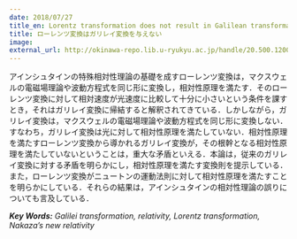 ```yaml
---
date: 2018/07/27
title_en: Lorentz transformation does not result in Galilean transformation
title: ローレンツ変換はガリレイ変換を与えない
image:
external_url: http://okinawa-repo.lib.u-ryukyu.ac.jp/handle/20.500.12001/20766
---
```

アインシュタインの特殊相対性理論の基礎を成すローレンツ変換は，マクスウェルの電磁場理論や波動方程式を同じ形に変換し，相対性原理を満たす．そのローレンツ変換に対して相対速度が光速度に比較して十分に小さいという条件を課すとき，それはガリレイ変換に帰結すると解釈されてきている．しかしながら，ガリレイ変換は，マクスウェルの電磁場理論や波動方程式を同じ形に変換しない．すなわち，ガリレイ変換は光に対して相対性原理を満たしていない．相対性原理を満たすローレンツ変換から導かれるガリレイ変換が，その根幹となる相対性原理を満たしていないということは，重大な矛盾といえる．本論は，従来のガリレイ変換に対する矛盾を明らかにし，相対性原理を満たす変換則を提示している．また，ローレンツ変換がニュートンの運動法則に対して相対性原理を満たすことを明らかにしている．それらの結果は，アインシュタインの相対性理論の誤りについても言及している．

**_Key Words:_** _Galilei transformation, relativity, Lorentz transformation, Nakaza’s new relativity_